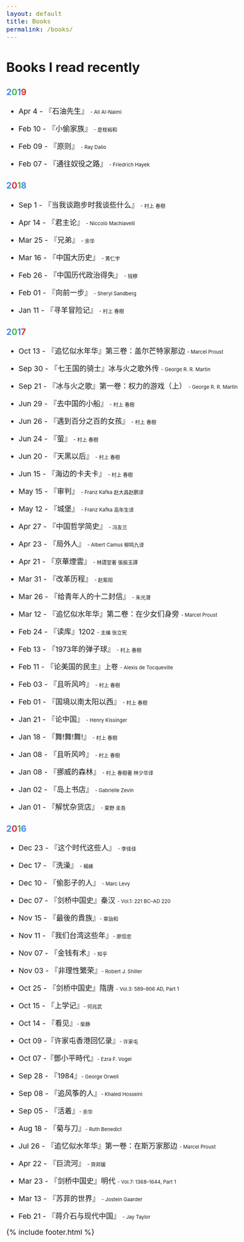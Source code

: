 ```yaml
---
layout: default
title: Books
permalink: /books/
---
```

<h2 style="margin-top: 3rem; font-size: 1.8em;">Books I read recently <i title="知无央" class="fa fa-slideshare"></i></h2>

### <span style="color:#4885ed">2</span><span style="color:#3cba54">0</span><span style="color:#4885ed">1</span><span style="color:#db3236">9</span>

* Apr 4 - 『石油先生』 <span class="author">- Ali Al-Naimi</span> <i class="fa fa-star"></i><i class="fa fa-star"></i><i class="fa fa-star"></i><i class="fa fa-star-half-o"></i>

* Feb 10 - 『小偷家族』 <span class="author">- 是枝裕和</span> <i class="fa fa-star"></i><i class="fa fa-star"></i><i class="fa fa-star"></i><i class="fa fa-star-half-o"></i>

* Feb 09 - 『原则』 <span class="author">- Ray Dalio</span> <i class="fa fa-star"></i><i class="fa fa-star"></i>

* Feb 07 - 『通往奴役之路』 <span class="author">- Friedrich Hayek</span> <i class="fa fa-star"></i><i class="fa fa-star"></i><i class="fa fa-star"></i><i class="fa fa-star"></i><i class="fa fa-star-half-o"></i>


### <span style="color:#4885ed">2</span><span style="color:#db3236">0</span><span style="color:#3cba54">1</span><span style="color:#4885ed">8</span>

* Sep 1 - 『当我谈跑步时我谈些什么』 <span class="author">- 村上 春樹</span> <i class="fa fa-star"></i><i class="fa fa-star"></i><i class="fa fa-star"></i><i class="fa fa-star"></i>

* Apr 14 - 『君主论』 <span class="author">- Niccolò Machiavelli</span> <i class="fa fa-star"></i><i class="fa fa-star"></i><i class="fa fa-star"></i><i class="fa fa-star"></i>

* Mar 25 - 『兄弟』 <span class="author">- 余华</span> <i class="fa fa-star"></i><i class="fa fa-star"></i>

* Mar 16 - 『中国大历史』 <span class="author">- 黄仁宇</span> <i class="fa fa-star"></i><i class="fa fa-star"></i><i class="fa fa-star"></i>

* Feb 26 - 『中国历代政治得失』 <span class="author">- 钱穆</span> <i class="fa fa-star"></i><i class="fa fa-star"></i><i class="fa fa-star"></i><i class="fa fa-star"></i>

* Feb 01 - 『向前一步』 <span class="author">- Sheryl Sandberg</span> <i class="fa fa-star"></i><i class="fa fa-star"></i><i class="fa fa-star"></i>

* Jan 11 - 『寻羊冒险记』 <span class="author">- 村上 春樹</span> <i class="fa fa-star"></i><i class="fa fa-star"></i><i class="fa fa-star"></i><i class="fa fa-star"></i><i class="fa fa-star-half-o"></i>

### <span style="color:#4885ed">2</span><span style="color:#3cba54">0</span><span style="color:#4885ed">1</span><span style="color:#db3236">7</span>

* Oct 13 - 『追忆似水年华』第三卷：盖尔芒特家那边 <span class="author">- Marcel Proust</span> <i class="fa fa-star"></i><i class="fa fa-star"></i><i class="fa fa-star"></i><i class="fa fa-star"></i><i class="fa fa-star"></i>

* Sep 30 - 『七王国的骑士』冰与火之歌外传 <span class="author">- George R. R. Martin</span> <i class="fa fa-star"></i><i class="fa fa-star"></i><i class="fa fa-star"></i>

* Sep 21 - 『冰与火之歌』第一卷：权力的游戏（上） <span class="author">- George R. R. Martin</span> <i class="fa fa-star"></i><i class="fa fa-star"></i><i class="fa fa-star"></i><i class="fa fa-star"></i>

* Jun 29 - 『去中国的小船』 <span class="author">- 村上 春樹</span> <i class="fa fa-star"></i><i class="fa fa-star"></i><i class="fa fa-star"></i><i class="fa fa-star"></i><i class="fa fa-star-half-o"></i>

* Jun 26 - 『遇到百分之百的女孩』 <span class="author">- 村上 春樹</span> <i class="fa fa-star"></i><i class="fa fa-star"></i><i class="fa fa-star"></i><i class="fa fa-star"></i>

* Jun 24 - 『萤』 <span class="author">- 村上 春樹</span> <i class="fa fa-star"></i><i class="fa fa-star"></i><i class="fa fa-star"></i><i class="fa fa-star"></i>

* Jun 20 - 『天黑以后』 <span class="author">- 村上 春樹</span> <i class="fa fa-star"></i><i class="fa fa-star"></i><i class="fa fa-star"></i><i class="fa fa-star"></i>

* Jun 15 - 『海边的卡夫卡』 <span class="author">- 村上 春樹</span> <i class="fa fa-star"></i><i class="fa fa-star"></i><i class="fa fa-star"></i><i class="fa fa-star"></i><i class="fa fa-star-half-o"></i>

* May 15 - 『审判』 <span class="author">- Franz Kafka 赵大昌赵鹏译</span> <i class="fa fa-star"></i><i class="fa fa-star"></i><i class="fa fa-star"></i><i class="fa fa-star"></i><i class="fa fa-star-half-o"></i>

* May 12 - 『城堡』 <span class="author">- Franz Kafka 高年生译</span> <i class="fa fa-star"></i><i class="fa fa-star"></i><i class="fa fa-star"></i><i class="fa fa-star"></i><i class="fa fa-star-half-o"></i>

* Apr 27 - 『中国哲学简史』 <span class="author">- 冯友兰</span> <i class="fa fa-star"></i><i class="fa fa-star"></i><i class="fa fa-star"></i><i class="fa fa-star"></i><i class="fa fa-star"></i>

* Apr 23 - 『局外人』 <span class="author">- Albert Camus 柳鸣九译</span> <i class="fa fa-star"></i><i class="fa fa-star"></i><i class="fa fa-star"></i><i class="fa fa-star"></i><i class="fa fa-star-half-o"></i>

* Apr 21 - 『京華煙雲』 <span class="author">- 林語堂著 張振玉譯</span> <i class="fa fa-star"></i><i class="fa fa-star"></i><i class="fa fa-star"></i><i class="fa fa-star"></i><i class="fa fa-star-half-o"></i>

* Mar 31 - 『改革历程』 <span class="author">- 赵紫阳</span> <i class="fa fa-star-o"></i><i class="fa fa-star-o"></i><i class="fa fa-star-o"></i><i class="fa fa-star-o"></i><i class="fa fa-star-o"></i>

* Mar 26 - 『给青年人的十二封信』 <span class="author">- 朱光潜</span> <i class="fa fa-star"></i><i class="fa fa-star"></i><i class="fa fa-star"></i><i class="fa fa-star"></i>

* Mar 12 - 『追忆似水年华』第二卷：在少女们身旁 <span class="author">- Marcel Proust</span> <i class="fa fa-star"></i><i class="fa fa-star"></i><i class="fa fa-star"></i><i class="fa fa-star"></i><i class="fa fa-star"></i>

* Feb 24 - 『读库』1202 <span class="author">- 主编 张立宪</span> <i class="fa fa-star"></i><i class="fa fa-star"></i><i class="fa fa-star"></i><i class="fa fa-star"></i><i class="fa fa-star-half-o"></i>

* Feb 13 - 『1973年的弹子球』 <span class="author">- 村上 春樹</span> <i class="fa fa-star"></i><i class="fa fa-star"></i><i class="fa fa-star"></i><i class="fa fa-star"></i>

* Feb 11 - 『论美国的民主』<span class="juan">上卷</span> <span class="author">- Alexis de Tocqueville</span> <i class="fa fa-star"></i><i class="fa fa-star"></i><i class="fa fa-star"></i><i class="fa fa-star"></i><i class="fa fa-star"></i>

* Feb 03 - 『且听风吟』 <span class="author">- 村上 春樹</span> <i class="fa fa-star"></i><i class="fa fa-star"></i><i class="fa fa-star"></i><i class="fa fa-star"></i>

* Feb 01 - 『国境以南太阳以西』 <span class="author">- 村上 春樹</span> <i class="fa fa-star"></i><i class="fa fa-star"></i><i class="fa fa-star"></i><i class="fa fa-star"></i><i class="fa fa-star-half-o"></i>

* Jan 21 - 『论中国』 <span class="author">- Henry Kissinger</span> <i class="fa fa-star"></i><i class="fa fa-star"></i><i class="fa fa-star"></i><i class="fa fa-star"></i><i class="fa fa-star-half-o"></i>

* Jan 18 - 『舞!舞!舞!』 <span class="author">- 村上 春樹</span> <i class="fa fa-star"></i><i class="fa fa-star"></i><i class="fa fa-star"></i><i class="fa fa-star"></i><i class="fa fa-star"></i>

* Jan 08 - 『且听风吟』 <span class="author">- 村上 春樹</span> <i class="fa fa-star"></i><i class="fa fa-star"></i><i class="fa fa-star"></i><i class="fa fa-star"></i>

* Jan 08 - 『挪威的森林』 <span class="author">- 村上 春樹著 林少华译</span> <i class="fa fa-star"></i><i class="fa fa-star"></i><i class="fa fa-star"></i><i class="fa fa-star"></i><i class="fa fa-star"></i>

* Jan 02 - 『岛上书店』 <span class="author">- Gabrielle Zevin</span> <i class="fa fa-star"></i><i class="fa fa-star"></i><i class="fa fa-star"></i>

* Jan 01 - 『解忧杂货店』 <span class="author">- 東野 圭吾</span> <i class="fa fa-star"></i><i class="fa fa-star"></i><i class="fa fa-star"></i>

### <span style="color:#4885ed">2</span><span style="color:#db3236">0</span><span style="color:#3cba54">1</span><span style="color:#4885ed">6</span>

* Dec 23 - 『这个时代这些人』 <span class="author">- 李佳佳</span> <i class="fa fa-star"></i><i class="fa fa-star"></i><i class="fa fa-star"></i>

* Dec 17 - 『洗澡』 <span class="author">- 楊絳</span> <i class="fa fa-star"></i><i class="fa fa-star"></i><i class="fa fa-star"></i><i class="fa fa-star"></i><i class="fa fa-star"></i>

* Dec 10 - 『偷影子的人』 <span class="author">- Marc Levy</span> <i class="fa fa-star"></i><i class="fa fa-star"></i><i class="fa fa-star"></i>

* Dec 07 - 『剑桥中国史』秦汉 <span class="author">- Vol.1: 221 BC–AD 220</span> <i class="fa fa-star"></i><i class="fa fa-star"></i><i class="fa fa-star"></i><i class="fa fa-star"></i><i class="fa fa-star"></i>

* Nov 15 - 『最後的貴族』<span class="author">- 章詒和</span> <i class="fa fa-star"></i><i class="fa fa-star"></i><i class="fa fa-star"></i><i class="fa fa-star"></i><i class="fa fa-star"></i>

* Nov 11 - 『我们台湾这些年』<span class="author">- 廖信忠</span> <i class="fa fa-star"></i><i class="fa fa-star"></i><i class="fa fa-star"></i><i class="fa fa-star-half-o"></i>

* Nov 07 - 『金钱有术』<span class="author">- 知乎</span> <i class="fa fa-star"></i><i class="fa fa-star-half-o"></i>

* Nov 03 - 『非理性繁荣』<span class="author">- Robert J. Shiller</span> <i class="fa fa-star"></i><i class="fa fa-star"></i><i class="fa fa-star"></i><i class="fa fa-star"></i><i class="fa fa-star-half-o"></i>

* Oct 25 - 『剑桥中国史』隋唐 <span class="author">- Vol.3: 589–906 AD, Part 1</span> <i class="fa fa-star"></i><i class="fa fa-star"></i><i class="fa fa-star"></i><i class="fa fa-star"></i><i class="fa fa-star"></i>

* Oct 15 - 『上学记』<span class="author">- 何兆武</span> <i class="fa fa-star"></i><i class="fa fa-star"></i><i class="fa fa-star"></i><i class="fa fa-star"></i><i class="fa fa-star-half-o"></i>

* Oct 14 - 『看见』<span class="author">- 柴静</span> <i class="fa fa-star"></i><i class="fa fa-star"></i><i class="fa fa-star"></i><i class="fa fa-star"></i>

* Oct 09 -『许家屯香港回忆录』<span class="author">- 许家屯</span> <i class="fa fa-star"></i><i class="fa fa-star"></i><i class="fa fa-star"></i><i class="fa fa-star-half-o"></i>

* Oct 07 -『鄧小平時代』<span class="author">- Ezra F. Vogel</span> <i class="fa fa-star"></i><i class="fa fa-star"></i><i class="fa fa-star"></i><i class="fa fa-star"></i><i class="fa fa-star"></i>

* Sep 28 - 『1984』<span class="author">- George Orwell</span> <i class="fa fa-star"></i><i class="fa fa-star"></i><i class="fa fa-star"></i><i class="fa fa-star-half-o"></i>

* Sep 08 - 『追风筝的人』<span class="author">- Khaled Hosseini</span> <i class="fa fa-star"></i><i class="fa fa-star"></i><i class="fa fa-star"></i><i class="fa fa-star"></i><i class="fa fa-star-half-o"></i>

* Sep 05 - 『活着』<span class="author">- 余华</span> <i class="fa fa-star"></i><i class="fa fa-star"></i><i class="fa fa-star"></i><i class="fa fa-star"></i><i class="fa fa-star-half-o"></i>

* Aug 18 - 『菊与刀』<span class="author">- Ruth Benedict</span> <i class="fa fa-star"></i><i class="fa fa-star"></i><i class="fa fa-star"></i><i class="fa fa-star"></i><i class="fa fa-star-half-o"></i>

* Jul 26 - 『追忆似水年华』第一卷：在斯万家那边 <span class="author">- Marcel Proust</span> <i class="fa fa-star"></i><i class="fa fa-star"></i><i class="fa fa-star"></i><i class="fa fa-star"></i><i class="fa fa-star"></i>

* Apr 22 - 『巨流河』 <span class="author">- 齊邦媛</span> <i class="fa fa-star"></i><i class="fa fa-star"></i><i class="fa fa-star"></i><i class="fa fa-star"></i>

* Mar 23 - 『剑桥中国史』明代 <span class="author">- Vol.7: 1368–1644, Part 1</span> <i class="fa fa-star"></i><i class="fa fa-star"></i><i class="fa fa-star"></i><i class="fa fa-star"></i><i class="fa fa-star"></i>

* Mar 13 - 『苏菲的世界』 <span class="author">- Jostein Gaarder</span> <i class="fa fa-star"></i><i class="fa fa-star"></i><i class="fa fa-star"></i><i class="fa fa-star"></i>

* Feb 21 - 『蒋介石与现代中国』 <span class="author">- Jay Taylor</span> <i class="fa fa-star"></i><i class="fa fa-star"></i><i class="fa fa-star"></i><i class="fa fa-star"></i>

{% include footer.html %}

<style>
.author{font-size: 13px;}
.juan{font-size: 93%;}
.fa-star{color: #f4c20d;font-size: 75%;}
.fa-star-o{color: #f4c20d;font-size: 75%;}
.fa-star-half-o{color: #f4c20d;font-size: 75%;}
.fa-star-half{color: #f4c20d;font-size: 75%;}
.fa-slideshare{font-size:.925em; color:#3cba54;}
body {
    font-family: -apple-system,"Helvetica Neue",Helvetica,Arial,"PingFang SC","Hiragino Sans GB","WenQuanYi Micro Hei","Microsoft Yahei",sans-serif;
    -webkit-font-smoothing: antialiased !important;
}
@media (min-width:38em) {
	body {
	font-size: 19px;
}
}
</style>
